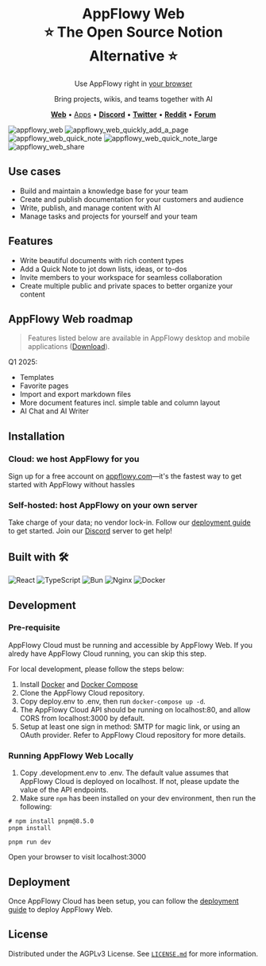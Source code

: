 <h1 align="center" style="border-bottom: none">AppFlowy Web<br>
⭐️ The Open Source Notion Alternative ⭐️
</h1>
<p align="center"> Use AppFlowy right in <a href="https://www.appflowy.com">your browser</a><br>
</p>


<p align="center">
Bring projects, wikis, and teams together with AI
</p>
<p align="center">
    <a href="http://www.appflowy.com"><b>Web</b></a> •
    <a href="https://appflowy.io/download">Apps</a> •
    <a href="https://discord.gg/9Q2xaN37tV"><b>Discord</b></a> •
    <a href="https://twitter.com/appflowy"><b>Twitter</b></a> •
    <a href="https://www.reddit.com/r/appflowy/"><b>Reddit</b></a> •
    <a href="https://forum.appflowy.io/"><b>Forum</b></a>
</p>


![appflowy_web](https://github.com/user-attachments/assets/beb79630-b134-4de0-b464-d164cd0f9adf)
![appflowy_web_quickly_add_a_page](https://github.com/user-attachments/assets/364f6419-c214-46aa-92ff-bfcc0a4f93d6)
![appflowy_web_quick_note](https://github.com/user-attachments/assets/b67285df-6f89-416d-94e0-d0b82eb22359)
![appflowy_web_quick_note_large](https://github.com/user-attachments/assets/5c633e60-6f34-454c-91db-236a1b78966a)
![appflowy_web_share](https://github.com/user-attachments/assets/64b9955d-b11f-4aa1-b32b-ea79ea7f3566)

## Use cases
- Build and maintain a knowledge base for your team
- Create and publish documentation for your customers and audience
- Write, publish, and manage content with AI
- Manage tasks and projects for yourself and your team

## Features
- Write beautiful documents with rich content types
- Add a Quick Note to jot down lists, ideas, or to-dos
- Invite members to your workspace for seamless collaboration
- Create multiple public and private spaces to better organize your content

## AppFlowy Web roadmap
>Features listed below are available in AppFlowy desktop and mobile applications (<a href="https://appflowy.io/download">Download</a>).

Q1 2025:
- Templates
- Favorite pages
- Import and export markdown files
- More document features incl. simple table and column layout
- AI Chat and AI Writer

## Installation
### Cloud: we host AppFlowy for you
Sign up for a free account on <a href="https://appflowy.com">appflowy.com</a>—it's the fastest way to get started with AppFlowy without hassles

### Self-hosted: host AppFlowy on your own server
Take charge of your data; no vendor lock-in. Follow our <a href="https://appflowy.com/docs/self-host-appflowy-overview">deployment guide</a> to get started.
Join our <a href="https://discord.gg/FFmDE99bgA">Discord</a> server to get help!

## Built with 🛠️
![React](https://img.shields.io/badge/React-20232A?style=for-the-badge&logo=react&logoColor=61DAFB)
![TypeScript](https://img.shields.io/badge/TypeScript-007ACC?style=for-the-badge&logo=typescript&logoColor=white)
![Bun](https://img.shields.io/badge/Bun-000000?style=for-the-badge&logo=bun&logoColor=white)
![Nginx](https://img.shields.io/badge/Nginx-009639?style=for-the-badge&logo=nginx&logoColor=white)
![Docker](https://img.shields.io/badge/Docker-2496ED?style=for-the-badge&logo=docker&logoColor=white)

## Development
### Pre-requisite
AppFlowy Cloud must be running and accessible by AppFlowy Web. If you alredy have AppFlowy Cloud running, you can skip this step.

For local development, please follow the steps below:
1. Install [Docker](https://docs.docker.com/get-docker/) and [Docker Compose](https://docs.docker.com/compose/install/)
2. Clone the AppFlowy Cloud repository.
3. Copy deploy.env to .env, then run `docker-compose up -d`.
4. The AppFlowy Cloud API should be running on localhost:80, and allow CORS from localhost:3000 by default.
5. Setup at least one sign in method: SMTP for magic link, or using an OAuth provider. Refer to AppFlowy Cloud repository for more details.

### Running AppFlowy Web Locally
1. Copy .development.env to .env. The default value assumes that AppFlowy Cloud is deployed on localhost. If not, please update the value of the API endpoints.
2. Make sure `npm` has been installed on your dev environment, then run the following:
```
# npm install pnpm@8.5.0
pnpm install

pnpm run dev
```

Open your browser to visit localhost:3000

## Deployment
Once AppFlowy Cloud has been setup, you can follow the [deployment guide](https://appflowy.com/docs/self-host-appflowy-run-appflowy-web)
to deploy AppFlowy Web.

## License
Distributed under the AGPLv3 License. See [`LICENSE.md`](https://github.com/AppFlowy-IO/AppFlowy-Web/blob/main/LICENSE) for
more information.
